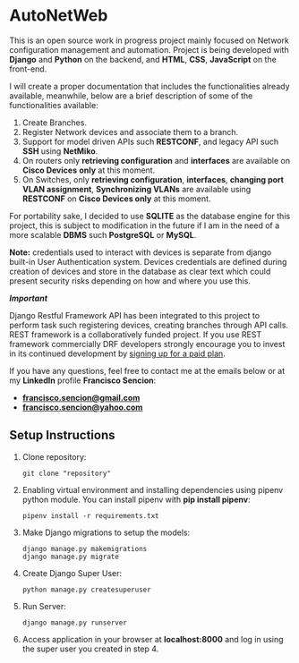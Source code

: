 # AutoNetWeb

This is an open source work in progress project mainly focused on Network configuration management and automation. Project is being developed with **Django** and **Python** on the backend, and **HTML**, **CSS**, **JavaScript** on the front-end.

I will create a proper documentation that includes the functionalities already available, meanwhile, below are a brief description of some of the functionalities available:

1. Create Branches.
2. Register Network devices and associate them to a branch.
3. Support for model driven APIs such **RESTCONF**, and legacy API such **SSH** using **NetMiko**.
4. On routers only **retrieving configuration** and **interfaces** are available on **Cisco Devices** **only** at this moment.
5. On Switches, only **retrieving configuration**, **interfaces**, **changing port VLAN assignment**, **Synchronizing VLANs** are available using **RESTCONF** on **Cisco Devices only** at this moment.

For portability sake, I decided to use **SQLITE** as the database engine for this project, this is subject to modification in the future if I am in the need of a more scalable **DBMS** such **PostgreSQL** or **MySQL**.

**Note:** credentials used to interact with devices is separate from django built-in User Authentication system. Devices credentials are defined during creation of devices and store in the database as clear text which could present security risks depending on how and where you use this.

***Important***

Django Restful Framework API has been integrated to this project to perform task such registering devices, creating branches through API calls. REST framework is a collaboratively funded project. If you use REST framework commercially DRF developers strongly encourage you to invest in its continued development by [signing up for a paid plan](https://fund.django-rest-framework.org/topics/funding/).


If you have any questions, feel free to contact me at the emails below or at my **LinkedIn** profile **Francisco Sencion**:

- **francisco.sencion@gmail.com**
- **francisco.sencion@yahoo.com**


## Setup Instructions

1. Clone repository:
      ```
      git clone "repository"
      ```
2. Enabling virtual environment and installing dependencies using pipenv python module. You can install pipenv with **pip install pipenv**:
      ```
      pipenv install -r requirements.txt
      ```
3. Make Django migrations to setup the models:
      ```
      django manage.py makemigrations
      django manage.py migrate
      ```
4. Create Django Super User:
      ```
      python manage.py createsuperuser
      ```
5. Run Server:
      ```
      django manage.py runserver
      ```
6. Access application in your browser at **localhost:8000** and log in using the super user you created in step 4.

